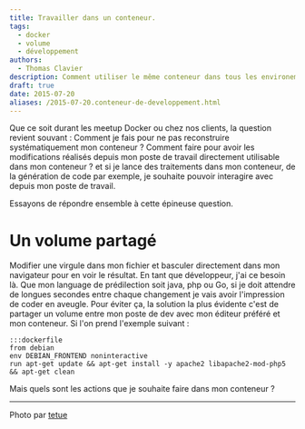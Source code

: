 ```yaml
---
title: Travailler dans un conteneur.
tags:
  - docker
  - volume
  - développement
authors:
  - Thomas Clavier
description: Comment utiliser le même conteneur dans tous les environements sans avoir à reconstruire le conteneur à chaque modification de sources ?
draft: true
date: 2015-07-20
aliases: /2015-07-20.conteneur-de-developpement.html
---
```


Que ce soit durant les meetup Docker ou chez nos clients, la question revient souvant : Comment je fais pour ne pas reconstruire systématiquement mon conteneur ? Comment faire pour avoir les modifications réalisés depuis mon poste de travail directement utilisable dans mon conteneur ? et si je lance des traitements dans mon conteneur, de la génération de code par exemple, je souhaite pouvoir interagire avec depuis mon poste de travail.

Essayons de répondre ensemble à cette épineuse question.

# Un volume partagé

Modifier une virgule dans mon fichier et basculer directement dans mon navigateur pour en voir le résultat. En tant que développeur, j'ai ce besoin là. Que mon language de prédilection soit java, php ou Go, si je doit attendre de longues secondes entre chaque changement je vais avoir l'impression de coder en aveugle.
Pour éviter ça, la solution la plus évidente c'est de partager un volume entre mon poste de dev avec mon éditeur préféré et mon conteneur. Si l'on prend l'exemple suivant : 

    :::dockerfile
    from debian
    env DEBIAN_FRONTEND noninteractive
    run apt-get update && apt-get install -y apache2 libapache2-mod-php5 && apt-get clean



Mais quels sont les actions que je souhaite faire dans mon conteneur ? 


---
Photo par [tetue](https://www.flickr.com/photos/romytetue/109188206)
